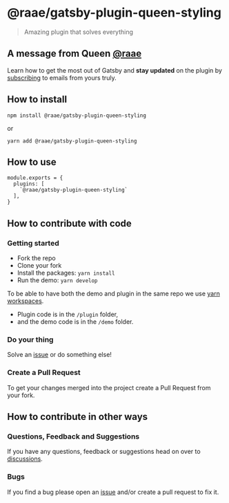 # @raae/gatsby-plugin-queen-styling

> Amazing plugin that solves everything

## A message from Queen [@raae](https://twitter.com/raae)

Learn how to get the most out of Gatsby and **stay updated** on the plugin by [subscribing](https://queen.raae.codes/emails/?utm_source=readme&utm_campaign=plugin-queen-styling) to emails from yours truly.

## How to install

`npm install @raae/gatsby-plugin-queen-styling`

or

`yarn add @raae/gatsby-plugin-queen-styling`

## How to use

```
module.exports = {
  plugins: [
    `@raae/gatsby-plugin-queen-styling`
  ],
}
```

## How to contribute with code

### Getting started

- Fork the repo
- Clone your fork
- Install the packages: `yarn install`
- Run the demo: `yarn develop`

To be able to have both the demo and plugin in the same repo we use [yarn workspaces](https://classic.yarnpkg.com/lang/en/docs/workspaces/).

- Plugin code is in the `/plugin` folder,
- and the demo code is in the `/demo` folder.

### Do your thing

Solve an [issue](https://github.com/queen-raae/gatsby-plugin-queen-styling/issues) or do something else!

### Create a Pull Request

To get your changes merged into the project create a Pull Request from your fork.

## How to contribute in other ways

### Questions, Feedback and Suggestions

If you have any questions, feedback or suggestions head on over to [discussions](https://github.com/queen-raae/gatsby-plugin-queen-styling/discussions).

### Bugs

If you find a bug please open an [issue](https://github.com/queen-raae/gatsby-plugin-queen-styling/issues) and/or create a pull request to fix it.
